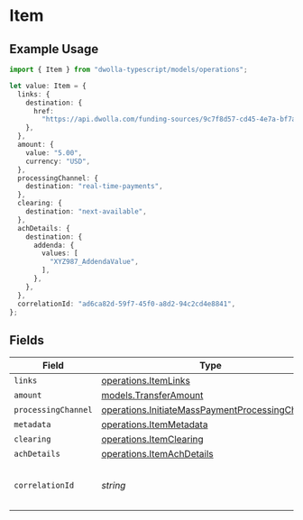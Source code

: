 # Item

## Example Usage

```typescript
import { Item } from "dwolla-typescript/models/operations";

let value: Item = {
  links: {
    destination: {
      href:
        "https://api.dwolla.com/funding-sources/9c7f8d57-cd45-4e7a-bf7a-914dbd6131db",
    },
  },
  amount: {
    value: "5.00",
    currency: "USD",
  },
  processingChannel: {
    destination: "real-time-payments",
  },
  clearing: {
    destination: "next-available",
  },
  achDetails: {
    destination: {
      addenda: {
        values: [
          "XYZ987_AddendaValue",
        ],
      },
    },
  },
  correlationId: "ad6ca82d-59f7-45f0-a8d2-94c2cd4e8841",
};
```

## Fields

| Field                                                                                                              | Type                                                                                                               | Required                                                                                                           | Description                                                                                                        | Example                                                                                                            |
| ------------------------------------------------------------------------------------------------------------------ | ------------------------------------------------------------------------------------------------------------------ | ------------------------------------------------------------------------------------------------------------------ | ------------------------------------------------------------------------------------------------------------------ | ------------------------------------------------------------------------------------------------------------------ |
| `links`                                                                                                            | [operations.ItemLinks](../../models/operations/itemlinks.md)                                                       | :heavy_minus_sign:                                                                                                 | N/A                                                                                                                |                                                                                                                    |
| `amount`                                                                                                           | [models.TransferAmount](../../models/transferamount.md)                                                            | :heavy_minus_sign:                                                                                                 | N/A                                                                                                                |                                                                                                                    |
| `processingChannel`                                                                                                | [operations.InitiateMassPaymentProcessingChannel](../../models/operations/initiatemasspaymentprocessingchannel.md) | :heavy_minus_sign:                                                                                                 | N/A                                                                                                                |                                                                                                                    |
| `metadata`                                                                                                         | [operations.ItemMetadata](../../models/operations/itemmetadata.md)                                                 | :heavy_minus_sign:                                                                                                 | N/A                                                                                                                |                                                                                                                    |
| `clearing`                                                                                                         | [operations.ItemClearing](../../models/operations/itemclearing.md)                                                 | :heavy_minus_sign:                                                                                                 | N/A                                                                                                                |                                                                                                                    |
| `achDetails`                                                                                                       | [operations.ItemAchDetails](../../models/operations/itemachdetails.md)                                             | :heavy_minus_sign:                                                                                                 | N/A                                                                                                                |                                                                                                                    |
| `correlationId`                                                                                                    | *string*                                                                                                           | :heavy_minus_sign:                                                                                                 | N/A                                                                                                                | ad6ca82d-59f7-45f0-a8d2-94c2cd4e8841                                                                               |
